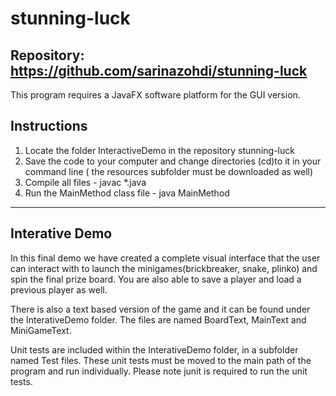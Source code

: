 # stunning-luck
Repository: https://github.com/sarinazohdi/stunning-luck
---------------------
This program requires a JavaFX software platform for the GUI version. 

Instructions
---------------------
1. Locate the folder InteractiveDemo in the repository stunning-luck
2. Save the code to your computer and change directories (cd)to it in your command line ( the resources subfolder must be downloaded as well)
3. Compile all files - javac *.java
4. Run the MainMethod class file - java MainMethod
--------
Interative Demo 
--------
In this final demo we have created a complete visual interface that the user can interact with to launch
the minigames(brickbreaker, snake, plinko) and spin the final prize board. You are also able to save a player and load a previous player as well.

There is also a text based version of the game and it can be found under the InterativeDemo folder. The files are named BoardText, MainText and MiniGameText. 

Unit tests are included within the InterativeDemo folder, in a subfolder named Test files. These unit tests must be moved to the main path of the program and run individually. Please note junit is required to run the unit tests.

